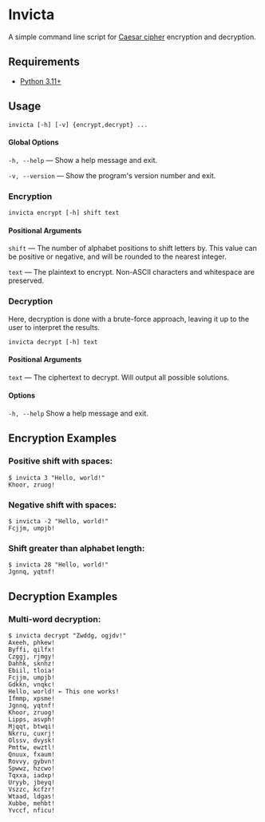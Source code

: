 
# Invicta

A simple command line script for [Caesar cipher](https://en.wikipedia.org/wiki/Caesar_cipher) encryption and decryption.

## Requirements

- [Python 3.11+](https://www.python.org/)

## Usage
```
invicta [-h] [-v] {encrypt,decrypt} ...
```

#### Global Options
`-h, --help` — Show a help message and exit.

`-v, --version` —  Show the program's version number and exit.

### Encryption
```
invicta encrypt [-h] shift text
```

#### Positional Arguments

`shift` —        The number of alphabet positions to shift letters by. This
                 value can be positive or negative, and will be rounded to the
                 nearest integer.
                 
`text` —         The plaintext to encrypt. Non-ASCII characters and whitespace
                 are preserved.

### Decryption

Here, decryption is done with a brute-force approach, leaving it up to the user to interpret the results.

```
invicta decrypt [-h] text
```
#### Positional Arguments
`text` — The ciphertext to decrypt. Will output all possible solutions.

#### Options
  `-h, --help`  Show a help message and exit.

## Encryption Examples

### Positive shift with spaces:

```
$ invicta 3 "Hello, world!"
Khoor, zruog!
```

### Negative shift with spaces:

```
$ invicta -2 "Hello, world!"
Fcjjm, umpjb!
```

### Shift greater than alphabet length:

```
$ invicta 28 "Hello, world!"
Jgnnq, yqtnf!
```

## Decryption Examples

### Multi-word decryption:
```
$ invicta decrypt "Zwddg, ogjdv!"
Axeeh, phkew!
Byffi, qilfx!
Czggj, rjmgy!
Dahhk, sknhz!
Ebiil, tloia!
Fcjjm, umpjb!
Gdkkn, vnqkc!
Hello, world! ← This one works!
Ifmmp, xpsme!
Jgnnq, yqtnf!
Khoor, zruog!
Lipps, asvph!
Mjqqt, btwqi!
Nkrru, cuxrj!
Olssv, dvysk!
Pmttw, ewztl!
Qnuux, fxaum!
Rovvy, gybvn!
Spwwz, hzcwo!
Tqxxa, iadxp!
Uryyb, jbeyq!
Vszzc, kcfzr!
Wtaad, ldgas!
Xubbe, mehbt!
Yvccf, nficu!
```


